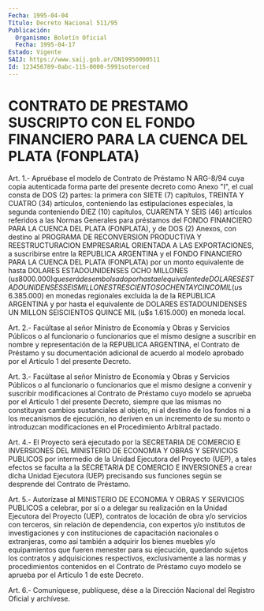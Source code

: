 ```yaml
---
Fecha: 1995-04-04
Título: Decreto Nacional 511/95
Publicación:
  Organismo: Boletín Oficial
  Fecha: 1995-04-17
Estado: Vigente
SAIJ: https://www.saij.gob.ar/DN19950000511
Id: 123456789-0abc-115-0000-5991soterced
---
```

# CONTRATO DE PRESTAMO SUSCRIPTO CON EL FONDO FINANCIERO PARA LA CUENCA DEL PLATA (FONPLATA)

<a id="1"></a>
Art. 1.- Apruébase el modelo de Contrato de Préstamo N ARG-8/94 cuya  copia autenticada forma parte del presente decreto como Anexo "I", el  cual  consta  de  DOS (2) partes: la primera con SIETE (7) capítulos,  TREINTA  Y  CUATRO   (34)  artículos,  conteniendo  las estipulaciones  especiales,  la  segunda    conteniendo  DIEZ  (10) capítulos, CUARENTA Y SEIS (46) artículos referidos  a  las  Normas Generales  para  préstamos  del FONDO FINANCIERO PARA LA CUENCA DEL PLATA (FONPLATA), y de DOS (2)  Anexos,  con destino al PROGRAMA DE RECONVERSION PRODUCTIVA Y REESTRUCTURACION  EMPRESARIAL ORIENTADA A LAS EXPORTACIONES, a suscribirse entre la REPUBLICA  ARGENTINA y el FONDO FINANCIERO PARA LA CUENCA DEL PLATA (FONPLATA) por  un  monto equivalente  de hasta DOLARES ESTADOUNIDENSES OCHO MILLONES (u$s  8 000.000) que será  desembolsado por hasta el equivalente de DOLARES ESTADOUNIDENSES SEIS  MILLONES TRESCIENTOS OCHENTA Y CINCO MIL (u$s 6.385.000)  en  monedas regionales  excluida  la  de  la  REPUBLICA ARGENTINA y por hasta  el equivalente de DOLARES ESTADOUNIDENSES UN MILLON SEISCIENTOS QUINCE  MIL  (u$s  1.615.000)  en  moneda local.

<a id="2"></a>
Art.  2.-  Facúltase  al  señor Ministro de Economía y Obras y Servicios Públicos o al funcionario  o  funcionarios  que  el mismo designe  a  suscribir  en  nombre  y representación de la REPUBLICA ARGENTINA, el Contrato de Préstamo y  su documentación adicional de acuerdo al modelo aprobado por el Artículo  1 del presente Decreto.

<a id="3"></a>
Art.  3.-  Facúltase  al  señor Ministro de Economía y Obras y Servicios Públicos o al funcionario  o  funcionarios  que  el mismo designe  a  convenir  y  suscribir  modificaciones  al  Contrato de Préstamo  cuyo  modelo  se  aprueba  por el Artículo 1 del presente Decreto, siempre que las mismas no constituyan cambios sustanciales  al objeto, ni al destino  de  los  fondos  ni  a  los mecanismos de ejecución,  no deriven en un incremento de su monto o introduzcan modificaciones  en  el  Procedimiento Arbitral pactado.

<a id="4"></a>
Art.  4.-  El  Proyecto  será  ejecutado  por la SECRETARIA DE COMERCIO  E  INVERSIONES  DEL  MINISTERIO  DE ECONOMIA  Y  OBRAS  Y SERVICIOS  PUBLICOS  por  intermedio  de  la Unidad  Ejecutora  del Proyecto  (UEP),  a tales efectos se faculta  a  la  SECRETARIA  DE COMERCIO  E  INVERSIONES  a  crear  dicha  Unidad  Ejecutora  (UEP) precisando  sus  funciones  según  se  desprende  del  Contrato  de Préstamo.

<a id="5"></a>
Art.  5.-  Autorízase  al  MINISTERIO  DE  ECONOMIA  Y OBRAS Y SERVICIOS  PUBLICOS  a  celebrar, por sí o a delegar su realización en la Unidad Ejecutora del  Proyecto  (UEP),  contratos de locación de  obra y/o servicios con terceros, sin relación  de  dependencia, con expertos  y/o institutos de investigaciones y con instituciones de capacitación  nacionales  o  extranjeras,  como  así  también  a adquirir  los  bienes muebles y/o equipamientos que fueren menester para su ejecución,  quedando  sujetos los contratos y adquisiciones respectivos,  exclusivamente  a  las    normas    y  procedimientos contenidos  en el Contrato de Préstamo cuyo modelo se  aprueba  por el Artículo 1 de este Decreto.

<a id="6"></a>
Art. 6.- Comuníquese, publíquese, dése a la Dirección Nacional del Registro Oficial y archívese.